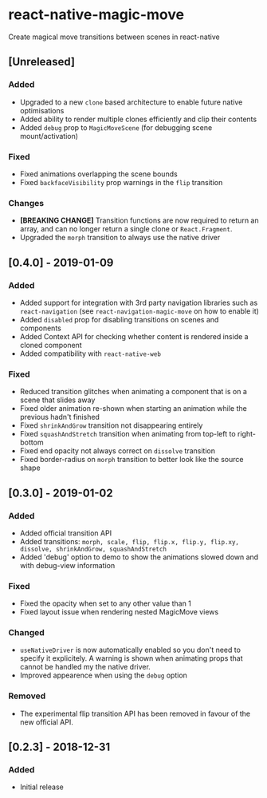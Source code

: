 # react-native-magic-move

Create magical move transitions between scenes in react-native

## [Unreleased]

### Added

- Upgraded to a new `clone` based architecture to enable future native optimisations
- Added ability to render multiple clones efficiently and clip their contents
- Added `debug` prop to `MagicMoveScene` (for debugging scene mount/activation)

### Fixed

- Fixed animations overlapping the scene bounds
- Fixed `backfaceVisibility` prop warnings in the `flip` transition

### Changes

- **[BREAKING CHANGE]** Transition functions are now required to return an array, and can no longer return a single clone or `React.Fragment`.
- Upgraded the `morph` transition to always use the native driver

## [0.4.0] - 2019-01-09

### Added

- Added support for integration with 3rd party navigation libraries such as `react-navigation` (see `react-navigation-magic-move` on how to enable it)
- Added `disabled` prop for disabling transitions on scenes and components
- Added Context API for checking whether content is rendered inside a cloned component
- Added compatibility with `react-native-web`

### Fixed

- Reduced transition glitches when animating a component that is on a scene that slides away
- Fixed older animation re-shown when starting an animation while the previous hadn't finished
- Fixed `shrinkAndGrow` transition not disappearing entirely
- Fixed `squashAndStretch` transition when animating from top-left to right-bottom
- Fixed end opacity not always correct on `dissolve` transition
- Fixed border-radius on `morph` transition to better look like the source shape

## [0.3.0] - 2019-01-02

### Added

- Added official transition API
- Added transitions: `morph, scale, flip, flip.x, flip.y, flip.xy, dissolve, shrinkAndGrow, squashAndStretch`
- Added 'debug' option to demo to show the animations slowed down and with debug-view information

### Fixed

- Fixed the opacity when set to any other value than 1
- Fixed layout issue when rendering nested MagicMove views

### Changed

- `useNativeDriver` is now automatically enabled so you don't need to specify it explicitely. A warning is shown when animating props that cannot be handled my the native driver.
- Improved appearence when using the `debug` option

### Removed

- The experimental flip transition API has been removed in favour of the new official API.

## [0.2.3] - 2018-12-31

### Added

- Initial release
